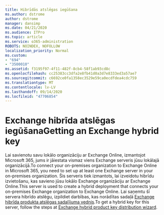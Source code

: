 ```yaml
---
title: Hibrīdās atslēgas iegūšana
ms.author: dstrome
author: dstrome
manager: dansimp
ms.date: 04/21/2020
ms.audience: ITPro
ms.topic: article
ms.service: o365-administration
ROBOTS: NOINDEX, NOFOLLOW
localization_priority: Normal
ms.custom:
- "694"
- "3500010"
ms.assetid: f3195f97-4f11-482f-8cb4-58f1ab93cd8c
ms.openlocfilehash: cc25383cc3dfa2e8fb41d0a3d7e8333ed3a57ae7
ms.sourcegitcommit: c6692ce0fa1358ec3529e59ca0ecdfdea4cdc759
ms.translationtype: MT
ms.contentlocale: lv-LV
ms.lasthandoff: 09/14/2020
ms.locfileid: "47706854"
---
```

# <a name="getting-an-exchange-hybrid-key"></a><span data-ttu-id="9f552-102">Exchange hibrīda atslēgas iegūšana</span><span class="sxs-lookup"><span data-stu-id="9f552-102">Getting an Exchange hybrid key</span></span>

<span data-ttu-id="9f552-103">Lai savienotu savu lokālo organizāciju ar Exchange Online, izmantojot Microsoft 365, jums ir jāiestata vismaz viens Exchange serveris jūsu lokālajā organizācijā.</span><span class="sxs-lookup"><span data-stu-id="9f552-103">To connect your on-premises organization to Exchange Online in Microsoft 365, you need to set up at least one Exchange server in your on-premises organization.</span></span> <span data-ttu-id="9f552-104">Šis serveris tiek izmantots, lai izveidotu hibrīdu izvietošanu, kas savieno jūsu lokālo Exchange organizāciju ar Exchange Online.</span><span class="sxs-lookup"><span data-stu-id="9f552-104">This server is used to create a hybrid deployment that connects your on-premises Exchange organization to Exchange Online.</span></span> <span data-ttu-id="9f552-105">Lai saņemtu šī servera hibrīdo atslēgu, izpildiet darbības, kas norādītas sadaļā [Exchange hibrīda produkta atslēgas sadalījuma vednis](https://aka.ms/hybridkey).</span><span class="sxs-lookup"><span data-stu-id="9f552-105">To get a hybrid key for this server, follow the steps at [Exchange hybrid product key distribution wizard](https://aka.ms/hybridkey).</span></span>
  